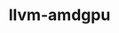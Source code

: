 ---
title: "llvm-amdgpu"
layout: cache
categories: [package, develop]
meta: {"versions": ["5.4.3", "5.5.1", "5.6.1"], "compilers": ["gcc@=11.1.0", "gcc@=11.3.0", "gcc@=11.4.0"], "oss": ["ubuntu20.04", "ubuntu22.04"], "platforms": ["linux"], "targets": ["x86_64_v3"], "stacks": ["data-vis-sdk", "e4s", "gpu-tests", "ml-linux-x86_64-rocm", "root"], "num_specs": 69, "num_specs_by_stack": {"gpu-tests": 10, "root": 69, "e4s": 30, "data-vis-sdk": 11, "ml-linux-x86_64-rocm": 19}}
spec_details: [{"hash": "m532mk6wc3vuzroqkricywumq6qrzg6m", "compiler": "gcc@=11.1.0", "versions": ["5.5.1"], "os": "ubuntu20.04", "platform": "linux", "target": "x86_64_v3", "variants": ["build_system=cmake", "build_type=Release", "generator=ninja", "~ipo", "~link_llvm_dylib", "~llvm_dylib", "~openmp", "patches=a08bbe1,c4750bb", "+rocm-device-libs"], "stacks": ["gpu-tests", "root", "e4s"], "size": "-", "tarball": "https://binaries.spack.io/develop/build_cache/linux-ubuntu20.04-x86_64_v3/gcc-11.1.0/llvm-amdgpu-5.5.1/linux-ubuntu20.04-x86_64_v3-gcc-11.1.0-llvm-amdgpu-5.5.1-m532mk6wc3vuzroqkricywumq6qrzg6m.spack"}, {"hash": "dscj5kbzlniusegcqe5tihuzlkscbxbl", "compiler": "gcc@=11.1.0", "versions": ["5.6.1"], "os": "ubuntu20.04", "platform": "linux", "target": "x86_64_v3", "variants": ["build_system=cmake", "build_type=Release", "generator=ninja", "~ipo", "~link_llvm_dylib", "~llvm_dylib", "~openmp", "patches=a08bbe1,c4750bb,d35aec9", "+rocm-device-libs"], "stacks": ["root", "gpu-tests"], "size": "-", "tarball": "https://binaries.spack.io/develop/build_cache/linux-ubuntu20.04-x86_64_v3/gcc-11.1.0/llvm-amdgpu-5.6.1/linux-ubuntu20.04-x86_64_v3-gcc-11.1.0-llvm-amdgpu-5.6.1-dscj5kbzlniusegcqe5tihuzlkscbxbl.spack"}, {"hash": "pxfi7sde3pzmo5hb52axklnd7gg37oet", "compiler": "gcc@=11.1.0", "versions": ["5.4.3"], "os": "ubuntu20.04", "platform": "linux", "target": "x86_64_v3", "variants": ["build_system=cmake", "build_type=Release", "generator=ninja", "~ipo", "~link_llvm_dylib", "~llvm_dylib", "~openmp", "patches=a08bbe1", "+rocm-device-libs"], "stacks": ["root", "e4s"], "size": "-", "tarball": "https://binaries.spack.io/develop/build_cache/linux-ubuntu20.04-x86_64_v3/gcc-11.1.0/llvm-amdgpu-5.4.3/linux-ubuntu20.04-x86_64_v3-gcc-11.1.0-llvm-amdgpu-5.4.3-pxfi7sde3pzmo5hb52axklnd7gg37oet.spack"}, {"hash": "hpuwsph666hp727dgwkn4gieo7vbekrg", "compiler": "gcc@=11.1.0", "versions": ["5.6.1"], "os": "ubuntu20.04", "platform": "linux", "target": "x86_64_v3", "variants": ["build_system=cmake", "build_type=Release", "generator=ninja", "~ipo", "~link_llvm_dylib", "~llvm_dylib", "~openmp", "patches=a08bbe1,b66529f,d35aec9", "+rocm-device-libs"], "stacks": ["root", "gpu-tests"], "size": "-", "tarball": "https://binaries.spack.io/develop/build_cache/linux-ubuntu20.04-x86_64_v3/gcc-11.1.0/llvm-amdgpu-5.6.1/linux-ubuntu20.04-x86_64_v3-gcc-11.1.0-llvm-amdgpu-5.6.1-hpuwsph666hp727dgwkn4gieo7vbekrg.spack"}, {"hash": "hddko5gufopvde275wkm544jd3iam2jr", "compiler": "gcc@=11.1.0", "versions": ["5.6.1"], "os": "ubuntu20.04", "platform": "linux", "target": "x86_64_v3", "variants": ["build_system=cmake", "build_type=Release", "generator=ninja", "~ipo", "~link_llvm_dylib", "~llvm_dylib", "~openmp", "patches=a08bbe1,b66529f,d35aec9", "+rocm-device-libs"], "stacks": ["root", "gpu-tests"], "size": "-", "tarball": "https://binaries.spack.io/develop/build_cache/linux-ubuntu20.04-x86_64_v3/gcc-11.1.0/llvm-amdgpu-5.6.1/linux-ubuntu20.04-x86_64_v3-gcc-11.1.0-llvm-amdgpu-5.6.1-hddko5gufopvde275wkm544jd3iam2jr.spack"}, {"hash": "rsndz4h5vfkhn7rldplde2n5diudk3v2", "compiler": "gcc@=11.1.0", "versions": ["5.6.1"], "os": "ubuntu20.04", "platform": "linux", "target": "x86_64_v3", "variants": ["build_system=cmake", "build_type=Release", "generator=ninja", "~ipo", "~link_llvm_dylib", "~llvm_dylib", "~openmp", "patches=a08bbe1,c4750bb,d35aec9", "+rocm-device-libs"], "stacks": ["root", "gpu-tests"], "size": "-", "tarball": "https://binaries.spack.io/develop/build_cache/linux-ubuntu20.04-x86_64_v3/gcc-11.1.0/llvm-amdgpu-5.6.1/linux-ubuntu20.04-x86_64_v3-gcc-11.1.0-llvm-amdgpu-5.6.1-rsndz4h5vfkhn7rldplde2n5diudk3v2.spack"}, {"hash": "pgwgzqvhahfedhsehtahvk6yqd37x3uj", "compiler": "gcc@=11.1.0", "versions": ["5.6.1"], "os": "ubuntu20.04", "platform": "linux", "target": "x86_64_v3", "variants": ["build_system=cmake", "build_type=Release", "generator=ninja", "~ipo", "~link_llvm_dylib", "~llvm_dylib", "~openmp", "patches=a08bbe1,c4750bb,d35aec9", "+rocm-device-libs"], "stacks": ["root", "gpu-tests"], "size": "-", "tarball": "https://binaries.spack.io/develop/build_cache/linux-ubuntu20.04-x86_64_v3/gcc-11.1.0/llvm-amdgpu-5.6.1/linux-ubuntu20.04-x86_64_v3-gcc-11.1.0-llvm-amdgpu-5.6.1-pgwgzqvhahfedhsehtahvk6yqd37x3uj.spack"}, {"hash": "k65fgptz6m2x3wubqtomngjemgpdpw25", "compiler": "gcc@=11.1.0", "versions": ["5.6.1"], "os": "ubuntu20.04", "platform": "linux", "target": "x86_64_v3", "variants": ["build_system=cmake", "build_type=Release", "generator=ninja", "~ipo", "~link_llvm_dylib", "~llvm_dylib", "~openmp", "patches=a08bbe1,b66529f,d35aec9", "+rocm-device-libs"], "stacks": ["root", "gpu-tests"], "size": "-", "tarball": "https://binaries.spack.io/develop/build_cache/linux-ubuntu20.04-x86_64_v3/gcc-11.1.0/llvm-amdgpu-5.6.1/linux-ubuntu20.04-x86_64_v3-gcc-11.1.0-llvm-amdgpu-5.6.1-k65fgptz6m2x3wubqtomngjemgpdpw25.spack"}, {"hash": "42bht2ay2kpoethled3jw3yaxwvvcjdj", "compiler": "gcc@=11.1.0", "versions": ["5.6.1"], "os": "ubuntu20.04", "platform": "linux", "target": "x86_64_v3", "variants": ["build_system=cmake", "build_type=Release", "generator=ninja", "~ipo", "~link_llvm_dylib", "~llvm_dylib", "~openmp", "patches=a08bbe1,c4750bb,d35aec9", "+rocm-device-libs"], "stacks": ["root", "gpu-tests"], "size": "-", "tarball": "https://binaries.spack.io/develop/build_cache/linux-ubuntu20.04-x86_64_v3/gcc-11.1.0/llvm-amdgpu-5.6.1/linux-ubuntu20.04-x86_64_v3-gcc-11.1.0-llvm-amdgpu-5.6.1-42bht2ay2kpoethled3jw3yaxwvvcjdj.spack"}, {"hash": "dr7wroj5ridrjpqu55oj2eh5teprfqte", "compiler": "gcc@=11.1.0", "versions": ["5.6.1"], "os": "ubuntu20.04", "platform": "linux", "target": "x86_64_v3", "variants": ["build_system=cmake", "build_type=Release", "generator=ninja", "~ipo", "~link_llvm_dylib", "~llvm_dylib", "~openmp", "patches=a08bbe1,c4750bb,d35aec9", "+rocm-device-libs"], "stacks": ["root", "gpu-tests"], "size": "-", "tarball": "https://binaries.spack.io/develop/build_cache/linux-ubuntu20.04-x86_64_v3/gcc-11.1.0/llvm-amdgpu-5.6.1/linux-ubuntu20.04-x86_64_v3-gcc-11.1.0-llvm-amdgpu-5.6.1-dr7wroj5ridrjpqu55oj2eh5teprfqte.spack"}, {"hash": "2qk7u5tzvptawvuhzyo7htafrijrsarh", "compiler": "gcc@=11.1.0", "versions": ["5.6.1"], "os": "ubuntu20.04", "platform": "linux", "target": "x86_64_v3", "variants": ["build_system=cmake", "build_type=Release", "generator=ninja", "~ipo", "~link_llvm_dylib", "~llvm_dylib", "~openmp", "patches=a08bbe1,c4750bb,d35aec9", "+rocm-device-libs"], "stacks": ["root", "gpu-tests"], "size": "-", "tarball": "https://binaries.spack.io/develop/build_cache/linux-ubuntu20.04-x86_64_v3/gcc-11.1.0/llvm-amdgpu-5.6.1/linux-ubuntu20.04-x86_64_v3-gcc-11.1.0-llvm-amdgpu-5.6.1-2qk7u5tzvptawvuhzyo7htafrijrsarh.spack"}, {"hash": "llw3bwulxcac7kofjpgyazb4x4nycvrf", "compiler": "gcc@=11.1.0", "versions": ["5.6.1"], "os": "ubuntu20.04", "platform": "linux", "target": "x86_64_v3", "variants": ["build_system=cmake", "build_type=Release", "generator=ninja", "~ipo", "~link_llvm_dylib", "~llvm_dylib", "~openmp", "patches=a08bbe1,b66529f,d35aec9", "+rocm-device-libs"], "stacks": ["data-vis-sdk", "root"], "size": "-", "tarball": "https://binaries.spack.io/develop/build_cache/linux-ubuntu20.04-x86_64_v3/gcc-11.1.0/llvm-amdgpu-5.6.1/linux-ubuntu20.04-x86_64_v3-gcc-11.1.0-llvm-amdgpu-5.6.1-llw3bwulxcac7kofjpgyazb4x4nycvrf.spack"}, {"hash": "3rlqotokvqya2l3sniuj4om7vcxxdpnn", "compiler": "gcc@=11.1.0", "versions": ["5.6.1"], "os": "ubuntu20.04", "platform": "linux", "target": "x86_64_v3", "variants": ["build_system=cmake", "build_type=Release", "generator=ninja", "~ipo", "~link_llvm_dylib", "~llvm_dylib", "~openmp", "patches=a08bbe1,c4750bb,d35aec9", "+rocm-device-libs"], "stacks": ["data-vis-sdk", "root"], "size": "-", "tarball": "https://binaries.spack.io/develop/build_cache/linux-ubuntu20.04-x86_64_v3/gcc-11.1.0/llvm-amdgpu-5.6.1/linux-ubuntu20.04-x86_64_v3-gcc-11.1.0-llvm-amdgpu-5.6.1-3rlqotokvqya2l3sniuj4om7vcxxdpnn.spack"}, {"hash": "j3z5hyqo7ysuknwkkjvwh57j4xmixx35", "compiler": "gcc@=11.1.0", "versions": ["5.6.1"], "os": "ubuntu20.04", "platform": "linux", "target": "x86_64_v3", "variants": ["build_system=cmake", "build_type=Release", "generator=ninja", "~ipo", "~link_llvm_dylib", "~llvm_dylib", "~openmp", "patches=a08bbe1,c4750bb,d35aec9", "+rocm-device-libs"], "stacks": ["data-vis-sdk", "root"], "size": "-", "tarball": "https://binaries.spack.io/develop/build_cache/linux-ubuntu20.04-x86_64_v3/gcc-11.1.0/llvm-amdgpu-5.6.1/linux-ubuntu20.04-x86_64_v3-gcc-11.1.0-llvm-amdgpu-5.6.1-j3z5hyqo7ysuknwkkjvwh57j4xmixx35.spack"}, {"hash": "sbsy22p7hohkvm4ldcwakjjzyzj4vnhc", "compiler": "gcc@=11.1.0", "versions": ["5.6.1"], "os": "ubuntu20.04", "platform": "linux", "target": "x86_64_v3", "variants": ["build_system=cmake", "build_type=Release", "generator=ninja", "~ipo", "~link_llvm_dylib", "~llvm_dylib", "~openmp", "patches=a08bbe1,c4750bb,d35aec9", "+rocm-device-libs"], "stacks": ["data-vis-sdk", "root"], "size": "-", "tarball": "https://binaries.spack.io/develop/build_cache/linux-ubuntu20.04-x86_64_v3/gcc-11.1.0/llvm-amdgpu-5.6.1/linux-ubuntu20.04-x86_64_v3-gcc-11.1.0-llvm-amdgpu-5.6.1-sbsy22p7hohkvm4ldcwakjjzyzj4vnhc.spack"}, {"hash": "tw2j3se22244hhbx3kuzesqgtvdzuqoz", "compiler": "gcc@=11.1.0", "versions": ["5.6.1"], "os": "ubuntu20.04", "platform": "linux", "target": "x86_64_v3", "variants": ["build_system=cmake", "build_type=Release", "generator=ninja", "~ipo", "~link_llvm_dylib", "~llvm_dylib", "~openmp", "patches=a08bbe1,c4750bb,d35aec9", "+rocm-device-libs"], "stacks": ["data-vis-sdk", "root"], "size": "-", "tarball": "https://binaries.spack.io/develop/build_cache/linux-ubuntu20.04-x86_64_v3/gcc-11.1.0/llvm-amdgpu-5.6.1/linux-ubuntu20.04-x86_64_v3-gcc-11.1.0-llvm-amdgpu-5.6.1-tw2j3se22244hhbx3kuzesqgtvdzuqoz.spack"}, {"hash": "zla6vfwnyl3r3c3uuxht5xarkrqnzksh", "compiler": "gcc@=11.1.0", "versions": ["5.6.1"], "os": "ubuntu20.04", "platform": "linux", "target": "x86_64_v3", "variants": ["build_system=cmake", "build_type=Release", "generator=ninja", "~ipo", "~link_llvm_dylib", "~llvm_dylib", "~openmp", "patches=a08bbe1,b66529f,d35aec9", "+rocm-device-libs"], "stacks": ["data-vis-sdk", "root"], "size": "-", "tarball": "https://binaries.spack.io/develop/build_cache/linux-ubuntu20.04-x86_64_v3/gcc-11.1.0/llvm-amdgpu-5.6.1/linux-ubuntu20.04-x86_64_v3-gcc-11.1.0-llvm-amdgpu-5.6.1-zla6vfwnyl3r3c3uuxht5xarkrqnzksh.spack"}, {"hash": "fhshn7iy6zc5cdvywucgdzqbdsvtofeb", "compiler": "gcc@=11.1.0", "versions": ["5.5.1"], "os": "ubuntu20.04", "platform": "linux", "target": "x86_64_v3", "variants": ["build_system=cmake", "build_type=Release", "generator=ninja", "~ipo", "~link_llvm_dylib", "~llvm_dylib", "~openmp", "patches=a08bbe1,c4750bb", "+rocm-device-libs"], "stacks": ["data-vis-sdk", "root"], "size": "-", "tarball": "https://binaries.spack.io/develop/build_cache/linux-ubuntu20.04-x86_64_v3/gcc-11.1.0/llvm-amdgpu-5.5.1/linux-ubuntu20.04-x86_64_v3-gcc-11.1.0-llvm-amdgpu-5.5.1-fhshn7iy6zc5cdvywucgdzqbdsvtofeb.spack"}, {"hash": "ugtvn3nw5f5ubjfluomridz5luhicmeq", "compiler": "gcc@=11.1.0", "versions": ["5.6.1"], "os": "ubuntu20.04", "platform": "linux", "target": "x86_64_v3", "variants": ["build_system=cmake", "build_type=Release", "generator=ninja", "~ipo", "~link_llvm_dylib", "~llvm_dylib", "~openmp", "patches=a08bbe1,c4750bb,d35aec9", "+rocm-device-libs"], "stacks": ["data-vis-sdk", "root"], "size": "-", "tarball": "https://binaries.spack.io/develop/build_cache/linux-ubuntu20.04-x86_64_v3/gcc-11.1.0/llvm-amdgpu-5.6.1/linux-ubuntu20.04-x86_64_v3-gcc-11.1.0-llvm-amdgpu-5.6.1-ugtvn3nw5f5ubjfluomridz5luhicmeq.spack"}, {"hash": "k4hdeuk2al3jtc2z4xzzdm3e3emix4a2", "compiler": "gcc@=11.1.0", "versions": ["5.6.1"], "os": "ubuntu20.04", "platform": "linux", "target": "x86_64_v3", "variants": ["build_system=cmake", "build_type=Release", "generator=ninja", "~ipo", "~link_llvm_dylib", "~llvm_dylib", "~openmp", "patches=a08bbe1,b66529f,d35aec9", "+rocm-device-libs"], "stacks": ["data-vis-sdk", "root"], "size": "-", "tarball": "https://binaries.spack.io/develop/build_cache/linux-ubuntu20.04-x86_64_v3/gcc-11.1.0/llvm-amdgpu-5.6.1/linux-ubuntu20.04-x86_64_v3-gcc-11.1.0-llvm-amdgpu-5.6.1-k4hdeuk2al3jtc2z4xzzdm3e3emix4a2.spack"}, {"hash": "xgh3y75fs2zpcveligs55scntd33zvx5", "compiler": "gcc@=11.1.0", "versions": ["5.6.1"], "os": "ubuntu20.04", "platform": "linux", "target": "x86_64_v3", "variants": ["build_system=cmake", "build_type=Release", "generator=ninja", "~ipo", "~link_llvm_dylib", "~llvm_dylib", "~openmp", "patches=a08bbe1,c4750bb,d35aec9", "+rocm-device-libs"], "stacks": ["data-vis-sdk", "root"], "size": "-", "tarball": "https://binaries.spack.io/develop/build_cache/linux-ubuntu20.04-x86_64_v3/gcc-11.1.0/llvm-amdgpu-5.6.1/linux-ubuntu20.04-x86_64_v3-gcc-11.1.0-llvm-amdgpu-5.6.1-xgh3y75fs2zpcveligs55scntd33zvx5.spack"}, {"hash": "2m6s753i2ifd7oox4jnwrb2zfyt5saht", "compiler": "gcc@=11.1.0", "versions": ["5.6.1"], "os": "ubuntu20.04", "platform": "linux", "target": "x86_64_v3", "variants": ["build_system=cmake", "build_type=Release", "generator=ninja", "~ipo", "~link_llvm_dylib", "~llvm_dylib", "~openmp", "patches=a08bbe1,c4750bb,d35aec9", "+rocm-device-libs"], "stacks": ["data-vis-sdk", "root"], "size": "-", "tarball": "https://binaries.spack.io/develop/build_cache/linux-ubuntu20.04-x86_64_v3/gcc-11.1.0/llvm-amdgpu-5.6.1/linux-ubuntu20.04-x86_64_v3-gcc-11.1.0-llvm-amdgpu-5.6.1-2m6s753i2ifd7oox4jnwrb2zfyt5saht.spack"}, {"hash": "didbom4uumggctg62n2yy3ld6ykvjh66", "compiler": "gcc@=11.4.0", "versions": ["5.6.1"], "os": "ubuntu20.04", "platform": "linux", "target": "x86_64_v3", "variants": ["build_system=cmake", "build_type=Release", "generator=ninja", "~ipo", "~link_llvm_dylib", "~llvm_dylib", "~openmp", "patches=a08bbe1,b66529f,d35aec9", "+rocm-device-libs"], "stacks": ["root", "e4s"], "size": "-", "tarball": "https://binaries.spack.io/develop/build_cache/linux-ubuntu20.04-x86_64_v3/gcc-11.4.0/llvm-amdgpu-5.6.1/linux-ubuntu20.04-x86_64_v3-gcc-11.4.0-llvm-amdgpu-5.6.1-didbom4uumggctg62n2yy3ld6ykvjh66.spack"}, {"hash": "v6ogfrnjyxnjpzjisrujzktcutubechc", "compiler": "gcc@=11.4.0", "versions": ["5.6.1"], "os": "ubuntu20.04", "platform": "linux", "target": "x86_64_v3", "variants": ["build_system=cmake", "build_type=Release", "generator=ninja", "~ipo", "~link_llvm_dylib", "~llvm_dylib", "~openmp", "patches=a08bbe1,c4750bb,d35aec9", "+rocm-device-libs"], "stacks": ["root", "e4s"], "size": "-", "tarball": "https://binaries.spack.io/develop/build_cache/linux-ubuntu20.04-x86_64_v3/gcc-11.4.0/llvm-amdgpu-5.6.1/linux-ubuntu20.04-x86_64_v3-gcc-11.4.0-llvm-amdgpu-5.6.1-v6ogfrnjyxnjpzjisrujzktcutubechc.spack"}, {"hash": "nrbi2536uma7vs3jj2ehxhokqx6bdnkc", "compiler": "gcc@=11.4.0", "versions": ["5.6.1"], "os": "ubuntu20.04", "platform": "linux", "target": "x86_64_v3", "variants": ["build_system=cmake", "build_type=Release", "generator=ninja", "~ipo", "~link_llvm_dylib", "~llvm_dylib", "~openmp", "patches=a08bbe1,c4750bb,d35aec9", "+rocm-device-libs"], "stacks": ["root", "e4s"], "size": "-", "tarball": "https://binaries.spack.io/develop/build_cache/linux-ubuntu20.04-x86_64_v3/gcc-11.4.0/llvm-amdgpu-5.6.1/linux-ubuntu20.04-x86_64_v3-gcc-11.4.0-llvm-amdgpu-5.6.1-nrbi2536uma7vs3jj2ehxhokqx6bdnkc.spack"}, {"hash": "gnsqs7k5plhmssgxhadra2wzlighhhot", "compiler": "gcc@=11.4.0", "versions": ["5.6.1"], "os": "ubuntu20.04", "platform": "linux", "target": "x86_64_v3", "variants": ["build_system=cmake", "build_type=Release", "generator=ninja", "~ipo", "~link_llvm_dylib", "~llvm_dylib", "~openmp", "patches=a08bbe1,c4750bb,d35aec9", "+rocm-device-libs"], "stacks": ["root", "e4s"], "size": "-", "tarball": "https://binaries.spack.io/develop/build_cache/linux-ubuntu20.04-x86_64_v3/gcc-11.4.0/llvm-amdgpu-5.6.1/linux-ubuntu20.04-x86_64_v3-gcc-11.4.0-llvm-amdgpu-5.6.1-gnsqs7k5plhmssgxhadra2wzlighhhot.spack"}, {"hash": "tte7sllpkd3exqwrvvguqzta75moenv5", "compiler": "gcc@=11.4.0", "versions": ["5.6.1"], "os": "ubuntu20.04", "platform": "linux", "target": "x86_64_v3", "variants": ["build_system=cmake", "build_type=Release", "generator=ninja", "~ipo", "~link_llvm_dylib", "~llvm_dylib", "~openmp", "patches=a08bbe1,b66529f,d35aec9", "+rocm-device-libs"], "stacks": ["root", "e4s"], "size": "-", "tarball": "https://binaries.spack.io/develop/build_cache/linux-ubuntu20.04-x86_64_v3/gcc-11.4.0/llvm-amdgpu-5.6.1/linux-ubuntu20.04-x86_64_v3-gcc-11.4.0-llvm-amdgpu-5.6.1-tte7sllpkd3exqwrvvguqzta75moenv5.spack"}, {"hash": "fnuwyr337lcwticw2isyzne4biyqrfaz", "compiler": "gcc@=11.4.0", "versions": ["5.6.1"], "os": "ubuntu20.04", "platform": "linux", "target": "x86_64_v3", "variants": ["build_system=cmake", "build_type=Release", "generator=ninja", "~ipo", "~link_llvm_dylib", "~llvm_dylib", "~openmp", "patches=a08bbe1,b66529f,d35aec9", "+rocm-device-libs"], "stacks": ["root", "e4s"], "size": "-", "tarball": "https://binaries.spack.io/develop/build_cache/linux-ubuntu20.04-x86_64_v3/gcc-11.4.0/llvm-amdgpu-5.6.1/linux-ubuntu20.04-x86_64_v3-gcc-11.4.0-llvm-amdgpu-5.6.1-fnuwyr337lcwticw2isyzne4biyqrfaz.spack"}, {"hash": "blqvatozfeofhxeigmuhjbu6xpqtzt2h", "compiler": "gcc@=11.4.0", "versions": ["5.6.1"], "os": "ubuntu20.04", "platform": "linux", "target": "x86_64_v3", "variants": ["build_system=cmake", "build_type=Release", "generator=ninja", "~ipo", "~link_llvm_dylib", "~llvm_dylib", "~openmp", "patches=a08bbe1,c4750bb,d35aec9", "+rocm-device-libs"], "stacks": ["root", "e4s"], "size": "-", "tarball": "https://binaries.spack.io/develop/build_cache/linux-ubuntu20.04-x86_64_v3/gcc-11.4.0/llvm-amdgpu-5.6.1/linux-ubuntu20.04-x86_64_v3-gcc-11.4.0-llvm-amdgpu-5.6.1-blqvatozfeofhxeigmuhjbu6xpqtzt2h.spack"}, {"hash": "ntxtk42xcionkfadhiooyvc45neoutva", "compiler": "gcc@=11.4.0", "versions": ["5.6.1"], "os": "ubuntu20.04", "platform": "linux", "target": "x86_64_v3", "variants": ["build_system=cmake", "build_type=Release", "generator=ninja", "~ipo", "~link_llvm_dylib", "~llvm_dylib", "~openmp", "patches=a08bbe1,c4750bb,d35aec9", "+rocm-device-libs"], "stacks": ["root", "e4s"], "size": "-", "tarball": "https://binaries.spack.io/develop/build_cache/linux-ubuntu20.04-x86_64_v3/gcc-11.4.0/llvm-amdgpu-5.6.1/linux-ubuntu20.04-x86_64_v3-gcc-11.4.0-llvm-amdgpu-5.6.1-ntxtk42xcionkfadhiooyvc45neoutva.spack"}, {"hash": "g5dpwdhye3ja4aql7j543jwdksfrzrgs", "compiler": "gcc@=11.4.0", "versions": ["5.6.1"], "os": "ubuntu20.04", "platform": "linux", "target": "x86_64_v3", "variants": ["build_system=cmake", "build_type=Release", "generator=ninja", "~ipo", "~link_llvm_dylib", "~llvm_dylib", "~openmp", "patches=a08bbe1,c4750bb,d35aec9", "+rocm-device-libs"], "stacks": ["root", "e4s"], "size": "-", "tarball": "https://binaries.spack.io/develop/build_cache/linux-ubuntu20.04-x86_64_v3/gcc-11.4.0/llvm-amdgpu-5.6.1/linux-ubuntu20.04-x86_64_v3-gcc-11.4.0-llvm-amdgpu-5.6.1-g5dpwdhye3ja4aql7j543jwdksfrzrgs.spack"}, {"hash": "qjeyntv4r77m43k4bsvxtcijyamoxbuw", "compiler": "gcc@=11.4.0", "versions": ["5.4.3"], "os": "ubuntu20.04", "platform": "linux", "target": "x86_64_v3", "variants": ["build_system=cmake", "build_type=Release", "generator=ninja", "~ipo", "~link_llvm_dylib", "~llvm_dylib", "~openmp", "patches=a08bbe1", "+rocm-device-libs"], "stacks": ["root", "e4s"], "size": "-", "tarball": "https://binaries.spack.io/develop/build_cache/linux-ubuntu20.04-x86_64_v3/gcc-11.4.0/llvm-amdgpu-5.4.3/linux-ubuntu20.04-x86_64_v3-gcc-11.4.0-llvm-amdgpu-5.4.3-qjeyntv4r77m43k4bsvxtcijyamoxbuw.spack"}, {"hash": "y2cocpugfv3sp4wbdm7324s6x7zc3lle", "compiler": "gcc@=11.4.0", "versions": ["5.4.3"], "os": "ubuntu20.04", "platform": "linux", "target": "x86_64_v3", "variants": ["build_system=cmake", "build_type=Release", "generator=ninja", "~ipo", "~link_llvm_dylib", "~llvm_dylib", "~openmp", "patches=a08bbe1", "+rocm-device-libs"], "stacks": ["root", "e4s"], "size": "-", "tarball": "https://binaries.spack.io/develop/build_cache/linux-ubuntu20.04-x86_64_v3/gcc-11.4.0/llvm-amdgpu-5.4.3/linux-ubuntu20.04-x86_64_v3-gcc-11.4.0-llvm-amdgpu-5.4.3-y2cocpugfv3sp4wbdm7324s6x7zc3lle.spack"}, {"hash": "su7nrvo4jmd4xemovtswevxlrcdvp64t", "compiler": "gcc@=11.4.0", "versions": ["5.5.1"], "os": "ubuntu20.04", "platform": "linux", "target": "x86_64_v3", "variants": ["build_system=cmake", "build_type=Release", "generator=ninja", "~ipo", "~link_llvm_dylib", "~llvm_dylib", "~openmp", "patches=a08bbe1,c4750bb", "+rocm-device-libs"], "stacks": ["root", "e4s"], "size": "-", "tarball": "https://binaries.spack.io/develop/build_cache/linux-ubuntu20.04-x86_64_v3/gcc-11.4.0/llvm-amdgpu-5.5.1/linux-ubuntu20.04-x86_64_v3-gcc-11.4.0-llvm-amdgpu-5.5.1-su7nrvo4jmd4xemovtswevxlrcdvp64t.spack"}, {"hash": "d5lt6clrnfgon275zg5226y4tvc5ofxh", "compiler": "gcc@=11.4.0", "versions": ["5.4.3"], "os": "ubuntu20.04", "platform": "linux", "target": "x86_64_v3", "variants": ["build_system=cmake", "build_type=Release", "generator=ninja", "~ipo", "~link_llvm_dylib", "~llvm_dylib", "~openmp", "patches=a08bbe1", "+rocm-device-libs"], "stacks": ["root", "e4s"], "size": "-", "tarball": "https://binaries.spack.io/develop/build_cache/linux-ubuntu20.04-x86_64_v3/gcc-11.4.0/llvm-amdgpu-5.4.3/linux-ubuntu20.04-x86_64_v3-gcc-11.4.0-llvm-amdgpu-5.4.3-d5lt6clrnfgon275zg5226y4tvc5ofxh.spack"}, {"hash": "kw7sesmnflscpie64sjkqod3k5y4c7vv", "compiler": "gcc@=11.4.0", "versions": ["5.4.3"], "os": "ubuntu20.04", "platform": "linux", "target": "x86_64_v3", "variants": ["build_system=cmake", "build_type=Release", "generator=ninja", "~ipo", "~link_llvm_dylib", "~llvm_dylib", "~openmp", "patches=a08bbe1", "+rocm-device-libs"], "stacks": ["root", "e4s"], "size": "-", "tarball": "https://binaries.spack.io/develop/build_cache/linux-ubuntu20.04-x86_64_v3/gcc-11.4.0/llvm-amdgpu-5.4.3/linux-ubuntu20.04-x86_64_v3-gcc-11.4.0-llvm-amdgpu-5.4.3-kw7sesmnflscpie64sjkqod3k5y4c7vv.spack"}, {"hash": "6rmoxld6xrpt7ty7pggrt3ihlzmoeg7c", "compiler": "gcc@=11.4.0", "versions": ["5.4.3"], "os": "ubuntu20.04", "platform": "linux", "target": "x86_64_v3", "variants": ["build_system=cmake", "build_type=Release", "generator=ninja", "~ipo", "~link_llvm_dylib", "~llvm_dylib", "~openmp", "patches=a08bbe1", "+rocm-device-libs"], "stacks": ["root", "e4s"], "size": "-", "tarball": "https://binaries.spack.io/develop/build_cache/linux-ubuntu20.04-x86_64_v3/gcc-11.4.0/llvm-amdgpu-5.4.3/linux-ubuntu20.04-x86_64_v3-gcc-11.4.0-llvm-amdgpu-5.4.3-6rmoxld6xrpt7ty7pggrt3ihlzmoeg7c.spack"}, {"hash": "62vtaxecwbrnjxszgihvxztkusj2exjt", "compiler": "gcc@=11.4.0", "versions": ["5.5.1"], "os": "ubuntu20.04", "platform": "linux", "target": "x86_64_v3", "variants": ["build_system=cmake", "build_type=Release", "generator=ninja", "~ipo", "~link_llvm_dylib", "~llvm_dylib", "~openmp", "patches=a08bbe1,b66529f", "+rocm-device-libs"], "stacks": ["root", "e4s"], "size": "-", "tarball": "https://binaries.spack.io/develop/build_cache/linux-ubuntu20.04-x86_64_v3/gcc-11.4.0/llvm-amdgpu-5.5.1/linux-ubuntu20.04-x86_64_v3-gcc-11.4.0-llvm-amdgpu-5.5.1-62vtaxecwbrnjxszgihvxztkusj2exjt.spack"}, {"hash": "zfxlmirkslo2ykjo4jw64eqesf46t52p", "compiler": "gcc@=11.4.0", "versions": ["5.4.3"], "os": "ubuntu20.04", "platform": "linux", "target": "x86_64_v3", "variants": ["build_system=cmake", "build_type=Release", "generator=ninja", "~ipo", "~link_llvm_dylib", "~llvm_dylib", "~openmp", "patches=a08bbe1", "+rocm-device-libs"], "stacks": ["root", "e4s"], "size": "-", "tarball": "https://binaries.spack.io/develop/build_cache/linux-ubuntu20.04-x86_64_v3/gcc-11.4.0/llvm-amdgpu-5.4.3/linux-ubuntu20.04-x86_64_v3-gcc-11.4.0-llvm-amdgpu-5.4.3-zfxlmirkslo2ykjo4jw64eqesf46t52p.spack"}, {"hash": "e6fb7a7v2mraodfti64siqjea5y7vm5e", "compiler": "gcc@=11.4.0", "versions": ["5.4.3"], "os": "ubuntu20.04", "platform": "linux", "target": "x86_64_v3", "variants": ["build_system=cmake", "build_type=Release", "generator=ninja", "~ipo", "~link_llvm_dylib", "~llvm_dylib", "~openmp", "patches=a08bbe1", "+rocm-device-libs"], "stacks": ["root", "e4s"], "size": "-", "tarball": "https://binaries.spack.io/develop/build_cache/linux-ubuntu20.04-x86_64_v3/gcc-11.4.0/llvm-amdgpu-5.4.3/linux-ubuntu20.04-x86_64_v3-gcc-11.4.0-llvm-amdgpu-5.4.3-e6fb7a7v2mraodfti64siqjea5y7vm5e.spack"}, {"hash": "xn6ks4j3fa4o3fbicpqm37l4jwsxbori", "compiler": "gcc@=11.4.0", "versions": ["5.4.3"], "os": "ubuntu20.04", "platform": "linux", "target": "x86_64_v3", "variants": ["build_system=cmake", "build_type=Release", "generator=ninja", "~ipo", "~link_llvm_dylib", "~llvm_dylib", "~openmp", "patches=a08bbe1", "+rocm-device-libs"], "stacks": ["root", "e4s"], "size": "-", "tarball": "https://binaries.spack.io/develop/build_cache/linux-ubuntu20.04-x86_64_v3/gcc-11.4.0/llvm-amdgpu-5.4.3/linux-ubuntu20.04-x86_64_v3-gcc-11.4.0-llvm-amdgpu-5.4.3-xn6ks4j3fa4o3fbicpqm37l4jwsxbori.spack"}, {"hash": "rnfzer5igrpfptnkkgvvdumpkxzihaqm", "compiler": "gcc@=11.4.0", "versions": ["5.4.3"], "os": "ubuntu20.04", "platform": "linux", "target": "x86_64_v3", "variants": ["build_system=cmake", "build_type=Release", "generator=ninja", "~ipo", "~link_llvm_dylib", "~llvm_dylib", "~openmp", "patches=a08bbe1", "+rocm-device-libs"], "stacks": ["root", "e4s"], "size": "-", "tarball": "https://binaries.spack.io/develop/build_cache/linux-ubuntu20.04-x86_64_v3/gcc-11.4.0/llvm-amdgpu-5.4.3/linux-ubuntu20.04-x86_64_v3-gcc-11.4.0-llvm-amdgpu-5.4.3-rnfzer5igrpfptnkkgvvdumpkxzihaqm.spack"}, {"hash": "msaehlzpbicu6eqrwa77w27oez43mkpe", "compiler": "gcc@=11.4.0", "versions": ["5.5.1"], "os": "ubuntu20.04", "platform": "linux", "target": "x86_64_v3", "variants": ["build_system=cmake", "build_type=Release", "generator=ninja", "~ipo", "~link_llvm_dylib", "~llvm_dylib", "~openmp", "patches=a08bbe1,b66529f", "+rocm-device-libs"], "stacks": ["root", "e4s"], "size": "-", "tarball": "https://binaries.spack.io/develop/build_cache/linux-ubuntu20.04-x86_64_v3/gcc-11.4.0/llvm-amdgpu-5.5.1/linux-ubuntu20.04-x86_64_v3-gcc-11.4.0-llvm-amdgpu-5.5.1-msaehlzpbicu6eqrwa77w27oez43mkpe.spack"}, {"hash": "s7fc6h7k3klqumyfj3mbeabb7heif6ae", "compiler": "gcc@=11.4.0", "versions": ["5.5.1"], "os": "ubuntu20.04", "platform": "linux", "target": "x86_64_v3", "variants": ["build_system=cmake", "build_type=Release", "generator=ninja", "~ipo", "~link_llvm_dylib", "~llvm_dylib", "~openmp", "patches=a08bbe1,b66529f", "+rocm-device-libs"], "stacks": ["root", "e4s"], "size": "-", "tarball": "https://binaries.spack.io/develop/build_cache/linux-ubuntu20.04-x86_64_v3/gcc-11.4.0/llvm-amdgpu-5.5.1/linux-ubuntu20.04-x86_64_v3-gcc-11.4.0-llvm-amdgpu-5.5.1-s7fc6h7k3klqumyfj3mbeabb7heif6ae.spack"}, {"hash": "7gw5uxmr5z7rrmeq5pz2vojwbwxge62q", "compiler": "gcc@=11.4.0", "versions": ["5.5.1"], "os": "ubuntu20.04", "platform": "linux", "target": "x86_64_v3", "variants": ["build_system=cmake", "build_type=Release", "generator=ninja", "~ipo", "~link_llvm_dylib", "~llvm_dylib", "~openmp", "patches=a08bbe1,c4750bb", "+rocm-device-libs"], "stacks": ["root", "e4s"], "size": "-", "tarball": "https://binaries.spack.io/develop/build_cache/linux-ubuntu20.04-x86_64_v3/gcc-11.4.0/llvm-amdgpu-5.5.1/linux-ubuntu20.04-x86_64_v3-gcc-11.4.0-llvm-amdgpu-5.5.1-7gw5uxmr5z7rrmeq5pz2vojwbwxge62q.spack"}, {"hash": "g24upvxz6ysdxxgx3iux5z5vna732nai", "compiler": "gcc@=11.4.0", "versions": ["5.5.1"], "os": "ubuntu20.04", "platform": "linux", "target": "x86_64_v3", "variants": ["build_system=cmake", "build_type=Release", "generator=ninja", "~ipo", "~link_llvm_dylib", "~llvm_dylib", "~openmp", "patches=a08bbe1,c4750bb", "+rocm-device-libs"], "stacks": ["root", "e4s"], "size": "-", "tarball": "https://binaries.spack.io/develop/build_cache/linux-ubuntu20.04-x86_64_v3/gcc-11.4.0/llvm-amdgpu-5.5.1/linux-ubuntu20.04-x86_64_v3-gcc-11.4.0-llvm-amdgpu-5.5.1-g24upvxz6ysdxxgx3iux5z5vna732nai.spack"}, {"hash": "smtqmay3kmdazeeczqrvqzxebx6mp75n", "compiler": "gcc@=11.4.0", "versions": ["5.5.1"], "os": "ubuntu20.04", "platform": "linux", "target": "x86_64_v3", "variants": ["build_system=cmake", "build_type=Release", "generator=ninja", "~ipo", "~link_llvm_dylib", "~llvm_dylib", "~openmp", "patches=a08bbe1,c4750bb", "+rocm-device-libs"], "stacks": ["root", "e4s"], "size": "-", "tarball": "https://binaries.spack.io/develop/build_cache/linux-ubuntu20.04-x86_64_v3/gcc-11.4.0/llvm-amdgpu-5.5.1/linux-ubuntu20.04-x86_64_v3-gcc-11.4.0-llvm-amdgpu-5.5.1-smtqmay3kmdazeeczqrvqzxebx6mp75n.spack"}, {"hash": "o5vqkxn3hdxb5qsv2mb2av4pwqb35x3v", "compiler": "gcc@=11.4.0", "versions": ["5.5.1"], "os": "ubuntu20.04", "platform": "linux", "target": "x86_64_v3", "variants": ["build_system=cmake", "build_type=Release", "generator=ninja", "~ipo", "~link_llvm_dylib", "~llvm_dylib", "~openmp", "patches=a08bbe1,c4750bb", "+rocm-device-libs"], "stacks": ["root", "e4s"], "size": "-", "tarball": "https://binaries.spack.io/develop/build_cache/linux-ubuntu20.04-x86_64_v3/gcc-11.4.0/llvm-amdgpu-5.5.1/linux-ubuntu20.04-x86_64_v3-gcc-11.4.0-llvm-amdgpu-5.5.1-o5vqkxn3hdxb5qsv2mb2av4pwqb35x3v.spack"}, {"hash": "6psb4s2y4ehuxftstfvy7tmelva6woa7", "compiler": "gcc@=11.4.0", "versions": ["5.5.1"], "os": "ubuntu20.04", "platform": "linux", "target": "x86_64_v3", "variants": ["build_system=cmake", "build_type=Release", "generator=ninja", "~ipo", "~link_llvm_dylib", "~llvm_dylib", "~openmp", "patches=a08bbe1,c4750bb", "+rocm-device-libs"], "stacks": ["root", "e4s"], "size": "-", "tarball": "https://binaries.spack.io/develop/build_cache/linux-ubuntu20.04-x86_64_v3/gcc-11.4.0/llvm-amdgpu-5.5.1/linux-ubuntu20.04-x86_64_v3-gcc-11.4.0-llvm-amdgpu-5.5.1-6psb4s2y4ehuxftstfvy7tmelva6woa7.spack"}, {"hash": "aakmt3tq63yfu3owbv7bktywa56xmarg", "compiler": "gcc@=11.4.0", "versions": ["5.5.1"], "os": "ubuntu20.04", "platform": "linux", "target": "x86_64_v3", "variants": ["build_system=cmake", "build_type=Release", "generator=ninja", "~ipo", "~link_llvm_dylib", "~llvm_dylib", "~openmp", "patches=a08bbe1,c4750bb", "+rocm-device-libs"], "stacks": ["root", "e4s"], "size": "-", "tarball": "https://binaries.spack.io/develop/build_cache/linux-ubuntu20.04-x86_64_v3/gcc-11.4.0/llvm-amdgpu-5.5.1/linux-ubuntu20.04-x86_64_v3-gcc-11.4.0-llvm-amdgpu-5.5.1-aakmt3tq63yfu3owbv7bktywa56xmarg.spack"}, {"hash": "hitm2r5s4efmdklltv3vyspfetxm2zfr", "compiler": "gcc@=11.3.0", "versions": ["5.6.1"], "os": "ubuntu22.04", "platform": "linux", "target": "x86_64_v3", "variants": ["build_system=cmake", "build_type=Release", "generator=ninja", "~ipo", "~link_llvm_dylib", "~llvm_dylib", "~openmp", "patches=a08bbe1,c4750bb,d35aec9", "+rocm-device-libs"], "stacks": ["ml-linux-x86_64-rocm", "root"], "size": "-", "tarball": "https://binaries.spack.io/develop/build_cache/linux-ubuntu22.04-x86_64_v3/gcc-11.3.0/llvm-amdgpu-5.6.1/linux-ubuntu22.04-x86_64_v3-gcc-11.3.0-llvm-amdgpu-5.6.1-hitm2r5s4efmdklltv3vyspfetxm2zfr.spack"}, {"hash": "7mztikb44ct2kuy3bl4mq6afiyq2p77a", "compiler": "gcc@=11.3.0", "versions": ["5.6.1"], "os": "ubuntu22.04", "platform": "linux", "target": "x86_64_v3", "variants": ["build_system=cmake", "build_type=Release", "generator=ninja", "~ipo", "~link_llvm_dylib", "~llvm_dylib", "~openmp", "patches=a08bbe1,c4750bb,d35aec9", "+rocm-device-libs"], "stacks": ["ml-linux-x86_64-rocm", "root"], "size": "-", "tarball": "https://binaries.spack.io/develop/build_cache/linux-ubuntu22.04-x86_64_v3/gcc-11.3.0/llvm-amdgpu-5.6.1/linux-ubuntu22.04-x86_64_v3-gcc-11.3.0-llvm-amdgpu-5.6.1-7mztikb44ct2kuy3bl4mq6afiyq2p77a.spack"}, {"hash": "t7tbsviqdpnbb23sifbv57mmuedpmmtn", "compiler": "gcc@=11.3.0", "versions": ["5.5.1"], "os": "ubuntu22.04", "platform": "linux", "target": "x86_64_v3", "variants": ["build_system=cmake", "build_type=Release", "generator=ninja", "~ipo", "~link_llvm_dylib", "~llvm_dylib", "~openmp", "patches=a08bbe1,c4750bb", "+rocm-device-libs"], "stacks": ["ml-linux-x86_64-rocm", "root"], "size": "-", "tarball": "https://binaries.spack.io/develop/build_cache/linux-ubuntu22.04-x86_64_v3/gcc-11.3.0/llvm-amdgpu-5.5.1/linux-ubuntu22.04-x86_64_v3-gcc-11.3.0-llvm-amdgpu-5.5.1-t7tbsviqdpnbb23sifbv57mmuedpmmtn.spack"}, {"hash": "rzxun4bpdpk7c22zrmqhi36n6btjc4vk", "compiler": "gcc@=11.3.0", "versions": ["5.6.1"], "os": "ubuntu22.04", "platform": "linux", "target": "x86_64_v3", "variants": ["build_system=cmake", "build_type=Release", "generator=ninja", "~ipo", "~link_llvm_dylib", "~llvm_dylib", "~openmp", "patches=a08bbe1,c4750bb,d35aec9", "+rocm-device-libs"], "stacks": ["ml-linux-x86_64-rocm", "root"], "size": "-", "tarball": "https://binaries.spack.io/develop/build_cache/linux-ubuntu22.04-x86_64_v3/gcc-11.3.0/llvm-amdgpu-5.6.1/linux-ubuntu22.04-x86_64_v3-gcc-11.3.0-llvm-amdgpu-5.6.1-rzxun4bpdpk7c22zrmqhi36n6btjc4vk.spack"}, {"hash": "3mvivxzueqw7wpegj3lt7oxo5yqny3dr", "compiler": "gcc@=11.3.0", "versions": ["5.6.1"], "os": "ubuntu22.04", "platform": "linux", "target": "x86_64_v3", "variants": ["build_system=cmake", "build_type=Release", "generator=ninja", "~ipo", "~link_llvm_dylib", "~llvm_dylib", "~openmp", "patches=a08bbe1,b66529f,d35aec9", "+rocm-device-libs"], "stacks": ["ml-linux-x86_64-rocm", "root"], "size": "-", "tarball": "https://binaries.spack.io/develop/build_cache/linux-ubuntu22.04-x86_64_v3/gcc-11.3.0/llvm-amdgpu-5.6.1/linux-ubuntu22.04-x86_64_v3-gcc-11.3.0-llvm-amdgpu-5.6.1-3mvivxzueqw7wpegj3lt7oxo5yqny3dr.spack"}, {"hash": "p2i2xhwqgdf6s7pdbqelxotix6ath6ny", "compiler": "gcc@=11.3.0", "versions": ["5.6.1"], "os": "ubuntu22.04", "platform": "linux", "target": "x86_64_v3", "variants": ["build_system=cmake", "build_type=Release", "generator=ninja", "~ipo", "~link_llvm_dylib", "~llvm_dylib", "~openmp", "patches=a08bbe1,b66529f,d35aec9", "+rocm-device-libs"], "stacks": ["ml-linux-x86_64-rocm", "root"], "size": "-", "tarball": "https://binaries.spack.io/develop/build_cache/linux-ubuntu22.04-x86_64_v3/gcc-11.3.0/llvm-amdgpu-5.6.1/linux-ubuntu22.04-x86_64_v3-gcc-11.3.0-llvm-amdgpu-5.6.1-p2i2xhwqgdf6s7pdbqelxotix6ath6ny.spack"}, {"hash": "p2hkxutjxtath7nxxttvmbygljx5b666", "compiler": "gcc@=11.3.0", "versions": ["5.5.1"], "os": "ubuntu22.04", "platform": "linux", "target": "x86_64_v3", "variants": ["build_system=cmake", "build_type=Release", "generator=ninja", "~ipo", "~link_llvm_dylib", "~llvm_dylib", "~openmp", "patches=a08bbe1,c4750bb", "+rocm-device-libs"], "stacks": ["ml-linux-x86_64-rocm", "root"], "size": "-", "tarball": "https://binaries.spack.io/develop/build_cache/linux-ubuntu22.04-x86_64_v3/gcc-11.3.0/llvm-amdgpu-5.5.1/linux-ubuntu22.04-x86_64_v3-gcc-11.3.0-llvm-amdgpu-5.5.1-p2hkxutjxtath7nxxttvmbygljx5b666.spack"}, {"hash": "zcrern4jlr6m6buaduzh62qiy2j2rlgo", "compiler": "gcc@=11.3.0", "versions": ["5.6.1"], "os": "ubuntu22.04", "platform": "linux", "target": "x86_64_v3", "variants": ["build_system=cmake", "build_type=Release", "generator=ninja", "~ipo", "~link_llvm_dylib", "~llvm_dylib", "~openmp", "patches=a08bbe1,c4750bb,d35aec9", "+rocm-device-libs"], "stacks": ["ml-linux-x86_64-rocm", "root"], "size": "-", "tarball": "https://binaries.spack.io/develop/build_cache/linux-ubuntu22.04-x86_64_v3/gcc-11.3.0/llvm-amdgpu-5.6.1/linux-ubuntu22.04-x86_64_v3-gcc-11.3.0-llvm-amdgpu-5.6.1-zcrern4jlr6m6buaduzh62qiy2j2rlgo.spack"}, {"hash": "6ysn4anafowtaoajdjpd4hun7kw3etll", "compiler": "gcc@=11.3.0", "versions": ["5.6.1"], "os": "ubuntu22.04", "platform": "linux", "target": "x86_64_v3", "variants": ["build_system=cmake", "build_type=Release", "generator=ninja", "~ipo", "~link_llvm_dylib", "~llvm_dylib", "~openmp", "patches=a08bbe1,c4750bb,d35aec9", "+rocm-device-libs"], "stacks": ["ml-linux-x86_64-rocm", "root"], "size": "-", "tarball": "https://binaries.spack.io/develop/build_cache/linux-ubuntu22.04-x86_64_v3/gcc-11.3.0/llvm-amdgpu-5.6.1/linux-ubuntu22.04-x86_64_v3-gcc-11.3.0-llvm-amdgpu-5.6.1-6ysn4anafowtaoajdjpd4hun7kw3etll.spack"}, {"hash": "7izbsbfasgpojigjzokajx6qx5gwuc6o", "compiler": "gcc@=11.3.0", "versions": ["5.6.1"], "os": "ubuntu22.04", "platform": "linux", "target": "x86_64_v3", "variants": ["build_system=cmake", "build_type=Release", "generator=ninja", "~ipo", "~link_llvm_dylib", "~llvm_dylib", "~openmp", "patches=a08bbe1,c4750bb,d35aec9", "+rocm-device-libs"], "stacks": ["ml-linux-x86_64-rocm", "root"], "size": "-", "tarball": "https://binaries.spack.io/develop/build_cache/linux-ubuntu22.04-x86_64_v3/gcc-11.3.0/llvm-amdgpu-5.6.1/linux-ubuntu22.04-x86_64_v3-gcc-11.3.0-llvm-amdgpu-5.6.1-7izbsbfasgpojigjzokajx6qx5gwuc6o.spack"}, {"hash": "ktsgeitdiwixkxu6jbqftaypfxgf6wbe", "compiler": "gcc@=11.3.0", "versions": ["5.6.1"], "os": "ubuntu22.04", "platform": "linux", "target": "x86_64_v3", "variants": ["build_system=cmake", "build_type=Release", "generator=ninja", "~ipo", "~link_llvm_dylib", "~llvm_dylib", "~openmp", "patches=a08bbe1,b66529f,d35aec9", "+rocm-device-libs"], "stacks": ["ml-linux-x86_64-rocm", "root"], "size": "-", "tarball": "https://binaries.spack.io/develop/build_cache/linux-ubuntu22.04-x86_64_v3/gcc-11.3.0/llvm-amdgpu-5.6.1/linux-ubuntu22.04-x86_64_v3-gcc-11.3.0-llvm-amdgpu-5.6.1-ktsgeitdiwixkxu6jbqftaypfxgf6wbe.spack"}, {"hash": "ky3tlke7b644bnmddifwiwijlgkcb3xy", "compiler": "gcc@=11.3.0", "versions": ["5.6.1"], "os": "ubuntu22.04", "platform": "linux", "target": "x86_64_v3", "variants": ["build_system=cmake", "build_type=Release", "generator=ninja", "~ipo", "~link_llvm_dylib", "~llvm_dylib", "~openmp", "patches=a08bbe1,b66529f,d35aec9", "+rocm-device-libs"], "stacks": ["ml-linux-x86_64-rocm", "root"], "size": "-", "tarball": "https://binaries.spack.io/develop/build_cache/linux-ubuntu22.04-x86_64_v3/gcc-11.3.0/llvm-amdgpu-5.6.1/linux-ubuntu22.04-x86_64_v3-gcc-11.3.0-llvm-amdgpu-5.6.1-ky3tlke7b644bnmddifwiwijlgkcb3xy.spack"}, {"hash": "lfatkx6rdipk4dmr32oaj7n3fz2q2so3", "compiler": "gcc@=11.3.0", "versions": ["5.6.1"], "os": "ubuntu22.04", "platform": "linux", "target": "x86_64_v3", "variants": ["build_system=cmake", "build_type=Release", "generator=ninja", "~ipo", "~link_llvm_dylib", "~llvm_dylib", "~openmp", "patches=a08bbe1,c4750bb,d35aec9", "+rocm-device-libs"], "stacks": ["ml-linux-x86_64-rocm", "root"], "size": "-", "tarball": "https://binaries.spack.io/develop/build_cache/linux-ubuntu22.04-x86_64_v3/gcc-11.3.0/llvm-amdgpu-5.6.1/linux-ubuntu22.04-x86_64_v3-gcc-11.3.0-llvm-amdgpu-5.6.1-lfatkx6rdipk4dmr32oaj7n3fz2q2so3.spack"}, {"hash": "poy6cmafuzdt3t3ec7olvhz3j4iyvgjr", "compiler": "gcc@=11.3.0", "versions": ["5.6.1"], "os": "ubuntu22.04", "platform": "linux", "target": "x86_64_v3", "variants": ["build_system=cmake", "build_type=Release", "generator=ninja", "~ipo", "~link_llvm_dylib", "~llvm_dylib", "~openmp", "patches=a08bbe1,b66529f,d35aec9", "+rocm-device-libs"], "stacks": ["ml-linux-x86_64-rocm", "root"], "size": "-", "tarball": "https://binaries.spack.io/develop/build_cache/linux-ubuntu22.04-x86_64_v3/gcc-11.3.0/llvm-amdgpu-5.6.1/linux-ubuntu22.04-x86_64_v3-gcc-11.3.0-llvm-amdgpu-5.6.1-poy6cmafuzdt3t3ec7olvhz3j4iyvgjr.spack"}, {"hash": "xzylr7fswuyryseov7lkegkp7eccmzpi", "compiler": "gcc@=11.3.0", "versions": ["5.6.1"], "os": "ubuntu22.04", "platform": "linux", "target": "x86_64_v3", "variants": ["build_system=cmake", "build_type=Release", "generator=ninja", "~ipo", "~link_llvm_dylib", "~llvm_dylib", "~openmp", "patches=a08bbe1,c4750bb,d35aec9", "+rocm-device-libs"], "stacks": ["ml-linux-x86_64-rocm", "root"], "size": "-", "tarball": "https://binaries.spack.io/develop/build_cache/linux-ubuntu22.04-x86_64_v3/gcc-11.3.0/llvm-amdgpu-5.6.1/linux-ubuntu22.04-x86_64_v3-gcc-11.3.0-llvm-amdgpu-5.6.1-xzylr7fswuyryseov7lkegkp7eccmzpi.spack"}, {"hash": "yfapu7hxp4ctmdgyjwnprwyurmtyh5dl", "compiler": "gcc@=11.3.0", "versions": ["5.6.1"], "os": "ubuntu22.04", "platform": "linux", "target": "x86_64_v3", "variants": ["build_system=cmake", "build_type=Release", "generator=ninja", "~ipo", "~link_llvm_dylib", "~llvm_dylib", "~openmp", "patches=a08bbe1,c4750bb,d35aec9", "+rocm-device-libs"], "stacks": ["ml-linux-x86_64-rocm", "root"], "size": "-", "tarball": "https://binaries.spack.io/develop/build_cache/linux-ubuntu22.04-x86_64_v3/gcc-11.3.0/llvm-amdgpu-5.6.1/linux-ubuntu22.04-x86_64_v3-gcc-11.3.0-llvm-amdgpu-5.6.1-yfapu7hxp4ctmdgyjwnprwyurmtyh5dl.spack"}, {"hash": "42i2eygx5wnco4xonh5bn7pccpnfgebj", "compiler": "gcc@=11.3.0", "versions": ["5.6.1"], "os": "ubuntu22.04", "platform": "linux", "target": "x86_64_v3", "variants": ["build_system=cmake", "build_type=Release", "generator=ninja", "~ipo", "~link_llvm_dylib", "~llvm_dylib", "~openmp", "patches=a08bbe1,b66529f,d35aec9", "+rocm-device-libs"], "stacks": ["ml-linux-x86_64-rocm", "root"], "size": "-", "tarball": "https://binaries.spack.io/develop/build_cache/linux-ubuntu22.04-x86_64_v3/gcc-11.3.0/llvm-amdgpu-5.6.1/linux-ubuntu22.04-x86_64_v3-gcc-11.3.0-llvm-amdgpu-5.6.1-42i2eygx5wnco4xonh5bn7pccpnfgebj.spack"}, {"hash": "hqraa2se4tlqbeo73cd73t4oiq564cmp", "compiler": "gcc@=11.3.0", "versions": ["5.6.1"], "os": "ubuntu22.04", "platform": "linux", "target": "x86_64_v3", "variants": ["build_system=cmake", "build_type=Release", "generator=ninja", "~ipo", "~link_llvm_dylib", "~llvm_dylib", "~openmp", "patches=a08bbe1,c4750bb,d35aec9", "+rocm-device-libs"], "stacks": ["ml-linux-x86_64-rocm", "root"], "size": "-", "tarball": "https://binaries.spack.io/develop/build_cache/linux-ubuntu22.04-x86_64_v3/gcc-11.3.0/llvm-amdgpu-5.6.1/linux-ubuntu22.04-x86_64_v3-gcc-11.3.0-llvm-amdgpu-5.6.1-hqraa2se4tlqbeo73cd73t4oiq564cmp.spack"}, {"hash": "nkrq3wkr24xryvlv5gbyuj6eat34ok2u", "compiler": "gcc@=11.3.0", "versions": ["5.6.1"], "os": "ubuntu22.04", "platform": "linux", "target": "x86_64_v3", "variants": ["build_system=cmake", "build_type=Release", "generator=ninja", "~ipo", "~link_llvm_dylib", "~llvm_dylib", "~openmp", "patches=a08bbe1,c4750bb,d35aec9", "+rocm-device-libs"], "stacks": ["ml-linux-x86_64-rocm", "root"], "size": "-", "tarball": "https://binaries.spack.io/develop/build_cache/linux-ubuntu22.04-x86_64_v3/gcc-11.3.0/llvm-amdgpu-5.6.1/linux-ubuntu22.04-x86_64_v3-gcc-11.3.0-llvm-amdgpu-5.6.1-nkrq3wkr24xryvlv5gbyuj6eat34ok2u.spack"}]
---
